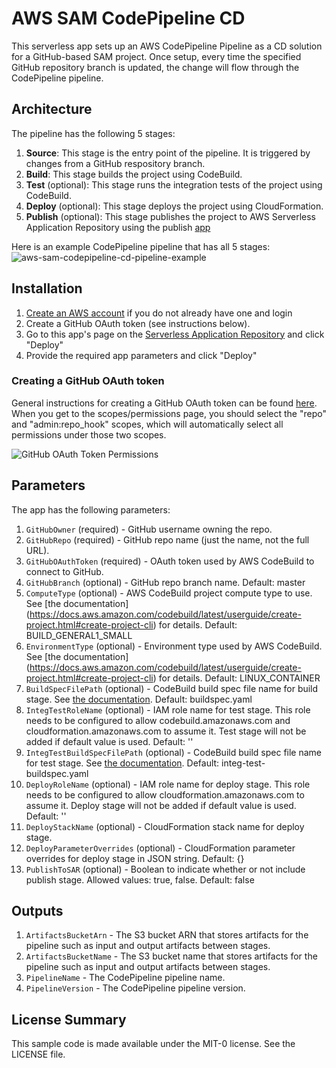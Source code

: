 # AWS SAM CodePipeline CD

This serverless app sets up an AWS CodePipeline Pipeline as a CD solution for a GitHub-based SAM project. Once setup, every time the specified GitHub repository branch is updated, the change will flow through the CodePipeline pipeline.
## Architecture

The pipeline has the following 5 stages:
1. **Source**: This stage is the entry point of the pipeline. It is triggered by changes from a GitHub respository branch.
1. **Build**: This stage builds the project using CodeBuild.
1. **Test** (optional): This stage runs the integration tests of the project using CodeBuild.
1. **Deploy** (optional): This stage deploys the project using CloudFormation.
1. **Publish** (optional): This stage publishes the project to AWS Serverless Application Repository using the publish [app](https://serverlessrepo.aws.amazon.com/applications/arn:aws:serverlessrepo:us-east-1:077246666028:applications~aws-serverless-codepipeline-serverlessrepo-publish)

Here is an example CodePipeline pipeline that has all 5 stages:
![aws-sam-codepipeline-cd-pipeline-example](../../../raw/master/aws-sam-codepipeline-cd/images/aws-sam-codepipeline-cd-pipeline-example.png)

## Installation

1. [Create an AWS account](https://portal.aws.amazon.com/gp/aws/developer/registration/index.html) if you do not already have one and login
1. Create a GitHub OAuth token (see instructions below).
1. Go to this app's page on the [Serverless Application Repository](https://serverlessrepo.aws.amazon.com/applications/arn:aws:serverlessrepo:us-east-1:646794253159:applications~aws-sam-codepipeline-cd) and click "Deploy"
1. Provide the required app parameters and click "Deploy"

### Creating a GitHub OAuth token

General instructions for creating a GitHub OAuth token can be found [here](https://help.github.com/articles/creating-a-personal-access-token-for-the-command-line/). When you get to the scopes/permissions page, you should select the "repo" and "admin:repo_hook" scopes, which will automatically select all permissions under those two scopes.

![GitHub OAuth Token Permissions](../../../raw/master/aws-sam-codepipeline-cd/images/github-token-permissions.png)

## Parameters

The app has the following parameters:

1. `GitHubOwner` (required) - GitHub username owning the repo.
1. `GitHubRepo` (required) - GitHub repo name (just the name, not the full URL).
1. `GitHubOAuthToken` (required) - OAuth token used by AWS CodeBuild to connect to GitHub.
1. `GitHubBranch` (optional) - GitHub repo branch name. Default: master
1. `ComputeType` (optional) - AWS CodeBuild project compute type to use. See [the documentation] (https://docs.aws.amazon.com/codebuild/latest/userguide/create-project.html#create-project-cli) for details. Default: BUILD_GENERAL1_SMALL
1. `EnvironmentType` (optional) - Environment type used by AWS CodeBuild. See [the documentation] (https://docs.aws.amazon.com/codebuild/latest/userguide/create-project.html#create-project-cli) for details. Default: LINUX_CONTAINER
1. `BuildSpecFilePath` (optional) - CodeBuild build spec file name for build stage. See [the documentation](https://docs.aws.amazon.com/codebuild/latest/userguide/build-spec-ref.html). Default: buildspec.yaml
1. `IntegTestRoleName` (optional) - IAM role name for test stage. This role needs to be configured to allow codebuild.amazonaws.com and cloudformation.amazonaws.com to assume it. Test stage will not be added if default value is used. Default: ''
1. `IntegTestBuildSpecFilePath` (optional) - CodeBuild build spec file name for test stage. See [the documentation](https://docs.aws.amazon.com/codebuild/latest/userguide/build-spec-ref.html). Default: integ-test-buildspec.yaml
1. `DeployRoleName` (optional) - IAM role name for deploy stage. This role needs to be configured to allow cloudformation.amazonaws.com to assume it. Deploy stage will not be added if default value is used. Default: ''
1. `DeployStackName` (optional) - CloudFormation stack name for deploy stage.
1. `DeployParameterOverrides` (optional) - CloudFormation parameter overrides for deploy stage in JSON string. Default: {}
1. `PublishToSAR` (optional) - Boolean to indicate whether or not include publish stage. Allowed values: true, false. Default: false

## Outputs

1. `ArtifactsBucketArn` - The S3 bucket ARN that stores artifacts for the pipeline such as input and output artifacts between stages.
1. `ArtifactsBucketName` - The S3 bucket name that stores artifacts for the pipeline such as input and output artifacts between stages.
1. `PipelineName` - The CodePipeline pipeline name.
1. `PipelineVersion` - The CodePipeline pipeline version.

## License Summary

This sample code is made available under the MIT-0 license. See the LICENSE file.
